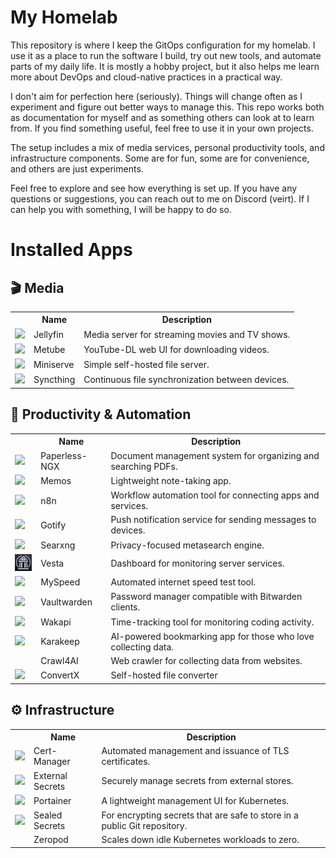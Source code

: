 # My Homelab

This repository is where I keep the GitOps configuration for my homelab. I use
it as a place to run the software I build, try out new tools, and automate
parts of my daily life. It is mostly a hobby project, but it also helps me
learn more about DevOps and cloud-native practices in a practical way.

I don't aim for perfection here (seriously). Things will change often as I experiment and
figure out better ways to manage this. This repo works both as
documentation for myself and as something others can look at to learn from. If you
find something useful, feel free to use it in your own projects.

The setup includes a mix of media services, personal productivity tools, and
infrastructure components. Some are for fun, some are for convenience, and
others are just experiments.

Feel free to explore and see how everything is set up. If you have any
questions or suggestions, you can reach out to me on Discord (veirt). If I can help you with something, I
will be happy to do so.

# Installed Apps

<h2>🎬 Media</h2>
<table>
    <tr>
        <th></th>
        <th>Name</th>
        <th>Description</th>
    </tr>
    <tr>
        <td><img src="https://cdn.jsdelivr.net/gh/walkxcode/dashboard-icons/svg/jellyfin.svg" width="32" /></td>
        <td>Jellyfin</td>
        <td>Media server for streaming movies and TV shows.</td>
    </tr>
    <tr>
        <td><img src="https://cdn.jsdelivr.net/gh/walkxcode/dashboard-icons/svg/metube.svg" width="32" /></td>
        <td>Metube</td>
        <td>YouTube-DL web UI for downloading videos.</td>
    </tr>
    <tr>
        <td><img src="https://github.com/svenstaro/miniserve/raw/master/data/logo.svg" width="32" /></td>
        <td>Miniserve</td>
        <td>Simple self-hosted file server.</td>
    </tr>
    <tr>
        <td><img src="https://cdn.jsdelivr.net/gh/walkxcode/dashboard-icons/svg/syncthing.svg" width="32" /></td>
        <td>Syncthing</td>
        <td>Continuous file synchronization between devices.</td>
    </tr>
</table>

<h2>📝 Productivity & Automation</h2>
<table>
    <tr>
        <th></th>
        <th>Name</th>
        <th>Description</th>
    </tr>
    <tr>
        <td><img src="https://cdn.jsdelivr.net/gh/walkxcode/dashboard-icons/svg/paperless-ngx.svg" width="32" /></td>
        <td>Paperless-NGX</td>
        <td>Document management system for organizing and searching PDFs.</td>
    </tr>
    <tr>
        <td><img src="https://cdn.jsdelivr.net/gh/walkxcode/dashboard-icons/png/memos.png" width="32" /></td>
        <td>Memos</td>
        <td>Lightweight note-taking app.</td>
    </tr>
    <tr>
        <td><img src="https://cdn.jsdelivr.net/gh/walkxcode/dashboard-icons/svg/n8n.svg" width="32" /></td>
        <td>n8n</td>
        <td>Workflow automation tool for connecting apps and services.</td>
    </tr>
    <tr>
        <td><img src="https://cdn.jsdelivr.net/gh/walkxcode/dashboard-icons/svg/gotify.svg" width="32" /></td>
        <td>Gotify</td>
        <td>Push notification service for sending messages to devices.</td>
    </tr>
    <tr>
        <td><img src="https://cdn.jsdelivr.net/gh/walkxcode/dashboard-icons/png/searxng.png" width="32" /></td>
        <td>Searxng</td>
        <td>Privacy-focused metasearch engine.</td>
    </tr>
    <tr>
        <td><img src="https://raw.githubusercontent.com/Veirt/vesta/refs/heads/master/static/logo-bg.png" width="32" /></td>
        <td>Vesta</td>
        <td>Dashboard for monitoring server services.</td>
    </tr>
    <tr>
        <td><img src="https://i.imgur.com/aCmA6rH.png" width="32" /></td>
        <td>MySpeed</td>
        <td>Automated internet speed test tool.</td>
    </tr>
    <tr>
        <td><img src="https://cdn.jsdelivr.net/gh/walkxcode/dashboard-icons/svg/vaultwarden.svg" width="32" /></td>
        <td>Vaultwarden</td>
        <td>Password manager compatible with Bitwarden clients.</td>
    </tr>
    <tr>
        <td><img src="https://cdn.jsdelivr.net/gh/walkxcode/dashboard-icons/svg/wakapi.svg" width="32" /></td>
        <td>Wakapi</td>
        <td>Time-tracking tool for monitoring coding activity.</td>
    </tr>
    <tr>
        <td><img src="https://cdn.jsdelivr.net/gh/walkxcode/dashboard-icons/svg/hoarder.svg" width="32" /></td>
        <td>Karakeep</td>
        <td>AI-powered bookmarking app for those who love collecting data.</td>
    </tr>
    <tr>
        <td></td>
        <td>Crawl4AI</td>
        <td>Web crawler for collecting data from websites.</td>
    </tr>
    <tr>
        <td><img src="https://media.sys.truenas.net/apps/convertx/icons/icon.png" width="32" /></td>
        <td>ConvertX</td>
        <td>Self-hosted file converter</td>
    </tr>
</table>

<h2>⚙️ Infrastructure</h2>
<table>
    <tr>
        <th></th>
        <th>Name</th>
        <th>Description</th>
    </tr>
    <tr>
        <td><img src="https://cdn.jsdelivr.net/gh/walkxcode/dashboard-icons/svg/cert-manager.svg" width="32" /></td>
        <td>Cert-Manager</td>
        <td>Automated management and issuance of TLS certificates.</td>
    </tr>
    <tr>
        <td><img src="https://external-secrets.io/latest/pictures/eso-round-logo.svg" width="32" /></td>
        <td>External Secrets</td>
        <td>Securely manage secrets from external stores.</td>
    </tr>
    <tr>
        <td><img src="https://cdn.jsdelivr.net/gh/walkxcode/dashboard-icons/svg/portainer.svg" width="32" /></td>
        <td>Portainer</td>
        <td>A lightweight management UI for Kubernetes.</td>
    </tr>
    <tr>
        <td><img src="https://artifacthub.io/image/720a1019-8159-43e4-9cfd-b4be88b32da3@3x" width="32" /></td>
        <td>Sealed Secrets</td>
        <td>For encrypting secrets that are safe to store in a public Git repository.</td>
    </tr>
    <tr>
        <td></td>
        <td>Zeropod</td>
        <td>Scales down idle Kubernetes workloads to zero.</td>
    </tr>
</table>
